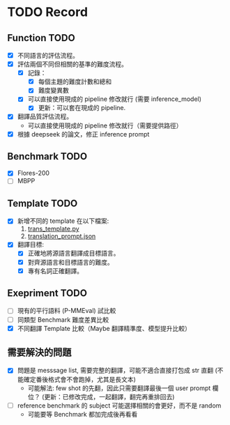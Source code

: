 # TODO Record

## Function TODO
- [X] 不同語言的評估流程。
- [X] 評估兩個不同但相關的基準的難度流程。
    - [X] 記錄：
        - [X] 每個主題的難度計數和總和
        - [X] 難度變異數
    - [X] 可以直接使用現成的 pipeline 修改就行 (需要 inference_model)
        - [X] 更新：可以套在現成的 pipeline.

- [X] 翻譯品質評估流程。
    - 可以直接使用現成的 pipeline 修改就行（需要提供路徑）
- [X] 根據 deepseek 的論文，修正 inference prompt

## Benchmark TODO
- [X] Flores-200
- [ ] MBPP

## Template TODO
- [X] 新增不同的 template 在以下檔案:
    1. [trans_template.py](../src/BenchWeaver/eval/template/trans/trans_template.py)
    2. [translation_prompt.json](..//prompt/translation_prompt.json)
- [X] 翻譯目標:
    - [X] 正確地將源語言翻譯成目標語言。
    - [X] 對齊源語言和目標語言的難度。
    - [X] 專有名詞正確翻譯。

## Exepriment TODO
- [ ] 現有的平行語料 (P-MMEval) 試比較
- [ ] 同類型 Benchmark 難度差異比較
- [X] 不同翻譯 Template 比較（Maybe 翻譯精準度、模型提升比較）

## 需要解決的問題
- [X] 問題是 messsage list, 需要完整的翻譯，可能不適合直接打包成 str 直翻 (不能確定番後格式會不會跑掉，尤其是長文本)
    - 可能解法: few shot 的先翻，因此只需要翻譯最後一個 user prompt 欄位？ (更新：已修改完成，一起翻譯，翻完再重排回去)
- [ ] reference benchmark 的 subject 可能選擇相關的會更好，而不是 random
    - 可能要等 Benchmark 都加完成後再看看

